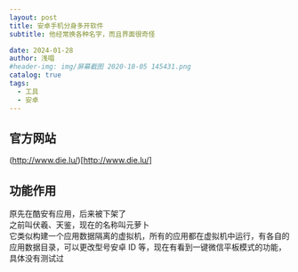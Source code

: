 ```yaml
---
layout: post
title: 安卓手机分身多开软件
subtitle: 他经常换各种名字，而且界面很奇怪

date: 2024-01-28
author: 浅唱
#header-img: img/屏幕截图 2020-10-05 145431.png
catalog: true
tags:
  - 工具
  - 安卓
---
```


## 官方网站

(http://www.die.lu/)[http://www.die.lu/]

## 功能作用

原先在酷安有应用，后来被下架了  
之前叫伏羲、天鉴，现在的名称叫元萝卜  
它类似构建一个应用数据隔离的虚拟机，所有的应用都在虚拟机中运行，有各自的应用数据目录，可以更改型号安卓 ID 等，现在有看到一键微信平板模式的功能，具体没有测试过
